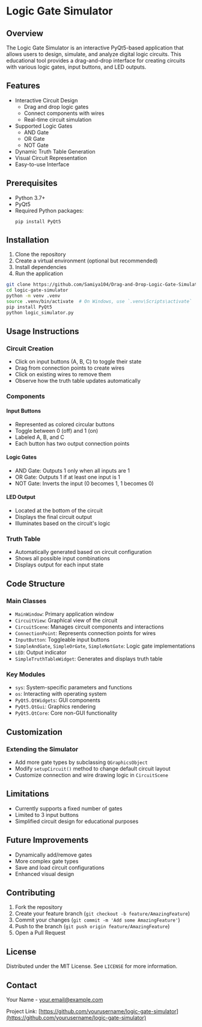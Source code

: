# Logic Gate Simulator

## Overview

The Logic Gate Simulator is an interactive PyQt5-based application that allows users to design, simulate, and analyze digital logic circuits. This educational tool provides a drag-and-drop interface for creating circuits with various logic gates, input buttons, and LED outputs.

## Features

- Interactive Circuit Design
  - Drag and drop logic gates
  - Connect components with wires
  - Real-time circuit simulation
- Supported Logic Gates
  - AND Gate
  - OR Gate
  - NOT Gate
- Dynamic Truth Table Generation
- Visual Circuit Representation
- Easy-to-use Interface

## Prerequisites

- Python 3.7+
- PyQt5
- Required Python packages:
  ```
  pip install PyQt5
  ```

## Installation

1. Clone the repository
2. Create a virtual environment (optional but recommended)
3. Install dependencies
4. Run the application

```bash
git clone https://github.com/Samiya104/Drag-and-Drop-Logic-Gate-Simulator
cd logic-gate-simulator
python -m venv .venv
source .venv/bin/activate  # On Windows, use `.venv\Scripts\activate`
pip install PyQt5
python logic_simulator.py
```

## Usage Instructions

### Circuit Creation
- Click on input buttons (A, B, C) to toggle their state
- Drag from connection points to create wires
- Click on existing wires to remove them
- Observe how the truth table updates automatically

### Components

#### Input Buttons
- Represented as colored circular buttons
- Toggle between 0 (off) and 1 (on)
- Labeled A, B, and C
- Each button has two output connection points

#### Logic Gates
- AND Gate: Outputs 1 only when all inputs are 1
- OR Gate: Outputs 1 if at least one input is 1
- NOT Gate: Inverts the input (0 becomes 1, 1 becomes 0)

#### LED Output
- Located at the bottom of the circuit
- Displays the final circuit output
- Illuminates based on the circuit's logic

### Truth Table
- Automatically generated based on circuit configuration
- Shows all possible input combinations
- Displays output for each input state

## Code Structure

### Main Classes
- `MainWindow`: Primary application window
- `CircuitView`: Graphical view of the circuit
- `CircuitScene`: Manages circuit components and interactions
- `ConnectionPoint`: Represents connection points for wires
- `InputButton`: Toggleable input buttons
- `SimpleAndGate`, `SimpleOrGate`, `SimpleNotGate`: Logic gate implementations
- `LED`: Output indicator
- `SimpleTruthTableWidget`: Generates and displays truth table

### Key Modules
- `sys`: System-specific parameters and functions
- `os`: Interacting with operating system
- `PyQt5.QtWidgets`: GUI components
- `PyQt5.QtGui`: Graphics rendering
- `PyQt5.QtCore`: Core non-GUI functionality

## Customization

### Extending the Simulator
- Add more gate types by subclassing `QGraphicsObject`
- Modify `setupCircuit()` method to change default circuit layout
- Customize connection and wire drawing logic in `CircuitScene`

## Limitations
- Currently supports a fixed number of gates
- Limited to 3 input buttons
- Simplified circuit design for educational purposes

## Future Improvements
- Dynamically add/remove gates
- More complex gate types
- Save and load circuit configurations
- Enhanced visual design

## Contributing
1. Fork the repository
2. Create your feature branch (`git checkout -b feature/AmazingFeature`)
3. Commit your changes (`git commit -m 'Add some AmazingFeature'`)
4. Push to the branch (`git push origin feature/AmazingFeature`)
5. Open a Pull Request

## License
Distributed under the MIT License. See `LICENSE` for more information.

## Contact
Your Name - your.email@example.com

Project Link: [https://github.com/yourusername/logic-gate-simulator](https://github.com/yourusername/logic-gate-simulator)